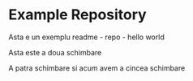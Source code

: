 # Example Repository
Asta e un exemplu readme - repo - hello world

Asta este a doua schimbare

A patra schimbare
si acum avem a cincea schimbare

